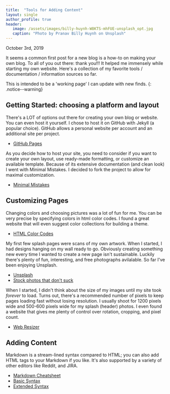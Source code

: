 ```yaml
---
title:  "Tools for Adding Content"
layout: single
author_profile: true
header:
   image: /assets/images/billy-huynh-W8KTS-mhFUE-unsplash_opt.jpg
   caption: "Photo by Pranav Billy Huynh on Unsplash"
---
```


October 3rd, 2019

It seems a common first post for a new blog is a how-to on making your own blog. To all of you out there: thank you!!! It helped me immensely while starting my own website. Here's a collection of my favorite tools / documentation / information sources so far.

This is intended to be a 'working page' I can update with new finds.
{: .notice--warning}

## Getting Started: choosing a platform and layout

There's a LOT of options out there for creating your own blog or website. You can even host it yourself. I chose to host it on GitHub with Jekyll (a popular choice). GitHub allows a personal website per account and an additional site per project.
- [GitHub Pages](https://pages.github.com/)

As you decide how to host your site, you need to consider if you want to create your own layout, use ready-made formatting, or customize an available template. Because of its extensive documentation (and clean look) I went with Minimal Mistakes. I decided to fork the project to allow for maximal customization.
- [Minimal Mistakes](https://mmistakes.github.io/minimal-mistakes/)

## Customizing Pages

Changing colors and choosing pictures was a lot of fun for me. You can be very precise by specifying colors in html color codes. I found a great website that will even suggest color collections for building a theme.
- [HTML Color Codes](https://htmlcolorcodes.com/)

My first few splash pages were scans of my own artwork. When I started, I had designs hanging on my wall ready to go. Obviously creating something new every time I wanted to create a new page isn't sustainable. Luckily there's plenty of fun, interesting, and free photographs avilalable. So far I've been enjoying Unsplash.
- [Unsplash](https://unsplash.com/)
- [Stock photos that don't suck](https://medium.com/@dustin/stock-photos-that-dont-suck-62ae4bcbe01b)

When I started, I didn't think about the size of my images until my site took _forever_ to load. Turns out, there's a recommended number of pixels to keep pages loading fast without losing resolution. I usually shoot for 1200 pixels wide and 500-600 pixels wide for my splash (header) photos. I even found a website that gives me plenty of control over rotation, cropping, and pixel count.
- [Web Resizer](http://webresizer.com/resizer/)

## Adding Content

Markdown is a stream-lined syntax compared to HTML; you can also add HTML tags to your Markdown if you like. It's also supported by a variety of other editors like Reddit, and JIRA. 
- [Markdown Cheatsheet](https://github.com/adam-p/markdown-here/wiki/Markdown-Cheatsheet)
- [Basic Syntax](https://www.markdownguide.org/basic-syntax/)
- [Extended Syntax](https://www.markdownguide.org/extended-syntax/)

